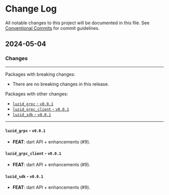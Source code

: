 # Change Log

All notable changes to this project will be documented in this file.
See [Conventional Commits](https://conventionalcommits.org) for commit guidelines.

## 2024-05-04

### Changes

---

Packages with breaking changes:

 - There are no breaking changes in this release.

Packages with other changes:

 - [`luzid_grpc` - `v0.0.1`](#luzid_grpc---v001)
 - [`luzid_grpc_client` - `v0.0.1`](#luzid_grpc_client---v001)
 - [`luzid_sdk` - `v0.0.1`](#luzid_sdk---v001)

---

#### `luzid_grpc` - `v0.0.1`

 - **FEAT**: dart API + enhancements (#9).

#### `luzid_grpc_client` - `v0.0.1`

 - **FEAT**: dart API + enhancements (#9).

#### `luzid_sdk` - `v0.0.1`

 - **FEAT**: dart API + enhancements (#9).

